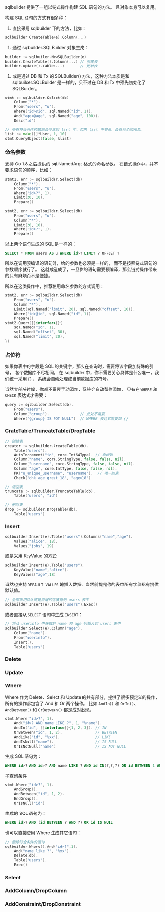 
sqlbuilder 提供了一组以链式操作构建 SQL 语句的方法。
且对象本身可以复用。

构建 SQL 语句的方式有很多种：

1. 直接采用 sqlbuilder 下的方法，比如：
```go
sqlbuilder.CreateTable(e).Column(...)
```

1. 通过 sqlbuilder.SQLBuilder 对象生成：
```go
builder := sqlbuiler.NewSQLBuilder(e)
builder.CreateTable().Column(...) // 创建表
builder.Update().Table(...)       // 更新表
```

1. 或是通过 DB 和 Tx 的 SQLBuilder() 方法，这种方法本质是和 sqlbuilder.SQLBuilder
是一样的，只不过在 DB 和 Tx 中预先初始化了 SQLBuilder。

```go
stmt := sqlbuilder.Select(db)
    Column("*").
    From("users", "u").
    Where("id>@id", sql.Named("id", 1)).
    And("age<@age", sql.Named("age", 100)).
    Desc("id")

// 所有符合条件的数据会导出到 list 中，如果 list 不够长，会自动添加元素。
list := make([]*User, 0, 10)
stmt.QueryObject(false, &list)
```

### 命名参数

支持 Go 1.8 之后提供的 sql.NamedArgs 格式的命名参数。
在链式操作中，并不要求语句的顺序，比如：
```go
stmt1, err := sqlbuilder.Select(db)
    Column("*").
    From("users", "u").
    Where("id>?", 1).
    Limit(20, 10).
    Prepare()

stmt2, err := sqlbuilder.Select(db)
    From("users", "u").
    Column("*").
    Limit(20, 10).
    Where("id>?", 1).
    Prepare()
```
以上两个语句生成的 SQL 是一样的：
```sql
SELECT * FROM users AS u WHERE id>? LIMIT ? OFFSET ?
```
所以在调用预编译的语句时，给的参数也必须是一样的，
而不是按照链式语句的参数顺序就行了。
这就成造成了，一旦你的语句需要预编译，那么链式操作带来的只有麻烦而不是便捷。

所以在这类操作中，推荐使用命名参数的方式调用：
```go
stmt2, err := sqlbuilder.Select(db)
    From("users", "u").
    Column("*").
    Limit(sql.Named("limit", 20), sql.Named("offset", 10)).
    Where("id>@id", sql.Named("id", 1)).
    Prepare()
stmt2.Query([]interface{}{
    sql.Named("id", 1),
    sql.Named("offset", 30),
    sql.Named("limit", 20),
})
```


### 占位符

如果你表中的字段是 SQL 的关键字，那么在查询时，需要将该字段加特殊的引号，
各个数据库不尽相同。
在 sqlbuilder 中，你不需要关心具体是什么唯一，我们统一采用 `{}`，
系统会自动处理成当前数据库的符号。

当然大部分时候，你都不需要手动添加，系统会自动帮你添加，
只有在 `WHERE` 和 `CHECK` 表达式才需要：
```go
query := sqlbuilder.Select(db).
    From("users").
    Column("group").              // 此处不需要
    Where("{group} IS NOT NULL")  // WHERE 表达式需要加 {}
```


### CrateTable/TruncateTable/DropTable

```go
// 创建表
creator := sqlbuilder.CreateTable(db).
    Table("users").
    AutoIncrement("id", core.Int64Type). // 自增列
    Column("name", core.StringType, false, false, nil).
    Column("username", core.StringType, false, false, nil).
    Column("age", core.IntType, false, false, nil).
    PK("u_unique_username", "username").  // 唯一约束
    Check("chk_age_great_18", "age>18")

// 清空表
truncate := sqlbuilder.TruncateTable(db).
    Table("users", "id")

// 删除表
drop := sqlbuilder.DropTable(db).
    Table("users")
```

### Insert

```go
sqlbuilder.Insert(e).Table("users").Columns("name","age").
    Values("alice", 18).
    Values("jobs", 19)

```

或是采用 KeyValue 的方式:
```go
sqlbuilder.Insert(e).Table("users").
    KeyValue("name","alice").
    KeyValues("age",18)
```

当然也支持 `DEFAULT VALUES` 地插入数据，当然前提是你的表中所有字段都有提供默认值。
```go
// 全部采用默认或是自增的值填充到 users 表中
sqlbuilder.Insert(e).Table("users").Exec()
```

或者直接从 `SELECT` 语句中生成 `INSERT`：
```go
// 将从 userinfo 中获取的 name 和 age 列插入到 users 表中
sqlbuilder.Select(e).Column("age").
    Column("name").
    From("userinfo").
    Insert().
    Table("users")
```


### Delete


### Update


### Where

Where 作为 Delete、Select 和 Update 的共有部分，提供了很多预定义的操作，
所有的操作都包含了 And 和 Or 两个操作。
比如 `AndIn()` 和 `OrIn()`、`AndBetween()` 和 `OrBetween()` 都是成对出现。


```go
stmt.Where("id>?", 1).
    And("id>? AND name LIKE ?", 1, "%name").
    AndIn("id", []interface{}{1, 2, 3}). // IN
    OrBetween("id", 1, 2).               // BETWEEN
    AndLike("id", "%xx").                // LIKE
    AndIsNull("name").                   // IS NULL
    OrIsNotNull("name")                  // IS NOT NULL
```
生成 SQL 语句为：
```sql
WHERE id>? AND id>? AND name LIKE ? AND id IN(?,?,?) OR id BETWEEN 1 AND 2 AND id LIKE ? AND name IS NULL OR name IS NOT NULL
```

子查询条件
```go
stmt.Where("id>?", 1).
    AndGroup().
    AndBetween("id", 1, 2).
    EndGroup().
    OrIsNull("id")
```

生成的 SQL 语句为：
```sql
WHERE id>? AND (id BETWEEN ? AND ?) OR id IS NULL
```

也可以直接使用 Where 生成其它语句：
```go
// 删除符合条件的语句
sqlbuilder.Where().And("id>?",1).
    And("name like ?", "%xx").
    Delete(db).
    Table("users").
    Exec()
```

### Select


### AddColumn/DropColumn


### AddConstraint/DropConstraint
